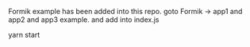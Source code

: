 Formik example has been added into this repo.
goto Formik -> app1 and app2 and app3 example.
and add into index.js 

yarn start